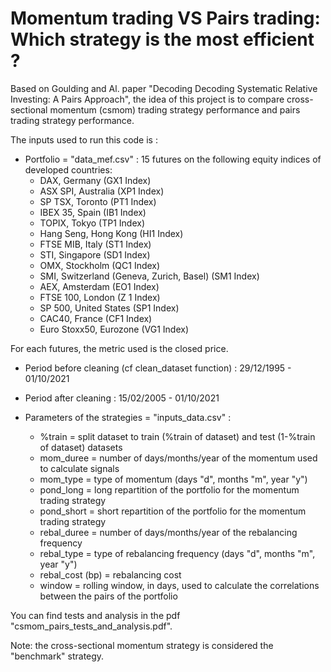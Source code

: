 # Momentum trading VS Pairs trading: Which strategy is the most efficient ?
Based on Goulding and Al. paper "Decoding Decoding Systematic Relative Investing: A Pairs Approach", the idea of this project is to compare cross-sectional momentum (csmom) trading strategy performance and pairs trading strategy performance.

The inputs used to run this code is :
* Portfolio = "data_mef.csv" : 15 futures on the following equity indices of developed countries:
  - DAX, Germany (GX1 Index)
  - ASX SPI, Australia (XP1 Index)
  - SP TSX, Toronto (PT1 Index)
  - IBEX 35, Spain (IB1 Index)
  - TOPIX, Tokyo (TP1 Index)
  - Hang Seng, Hong Kong (HI1 Index)
  - FTSE MIB, Italy (ST1 Index)
  - STI, Singapore (SD1 Index)
  - OMX, Stockholm (QC1 Index)
  - SMI, Switzerland (Geneva, Zurich, Basel) (SM1 Index)
  - AEX, Amsterdam (EO1 Index)
  - FTSE 100, London (Z 1 Index)
  - SP 500, United States (SP1 Index)
  - CAC40, France (CF1 Index)
  - Euro Stoxx50, Eurozone (VG1 Index)

For each futures, the metric used is the closed price.
  
* Period before cleaning (cf clean_dataset function) : 29/12/1995 - 01/10/2021 
* Period after cleaning : 15/02/2005 - 01/10/2021

* Parameters of the strategies = "inputs_data.csv" : 
  - %train = split dataset to train (%train of dataset) and test (1-%train of dataset) datasets 
  - mom_duree = number of days/months/year of the momentum used to calculate signals
  - mom_type = type of momentum (days "d", months "m", year "y")
  - pond_long = long repartition of the portfolio for the momentum trading strategy
  - pond_short = short repartition of the portfolio for the momentum trading strategy
  - rebal_duree	= number of days/months/year of the rebalancing frequency
  - rebal_type = type of rebalancing frequency (days "d", months "m", year "y")
  - rebal_cost (bp)	= rebalancing cost
  - window = rolling window, in days, used to calculate the correlations between the pairs of the portfolio

You can find tests and analysis in the pdf "csmom_pairs_tests_and_analysis.pdf".

Note: the cross-sectional momentum strategy is considered the "benchmark" strategy.

